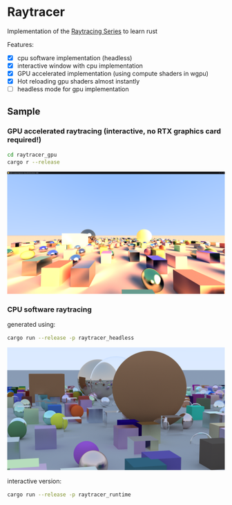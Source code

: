 # Raytracer

Implementation of the [Raytracing Series](https://raytracing.github.io/) to learn rust

Features:
- [X] cpu software implementation (headless)
- [X] interactive window with cpu implementation
- [X] GPU accelerated implementation (using compute shaders in wgpu)
- [X] Hot reloading gpu shaders almost instantly
- [ ] headless mode for gpu implementation

## Sample

### GPU accelerated raytracing (interactive, no RTX graphics card required!)
```bash
cd raytracer_gpu
cargo r --release
```
![output_many_spheres_and_cubes.png](raytracer_gpu/output_many_spheres_and_cubes.png)

### CPU software raytracing
generated using:
```bash
cargo run --release -p raytracer_headless
```
![output.png](output.png)

interactive version:
```bash
cargo run --release -p raytracer_runtime
```
